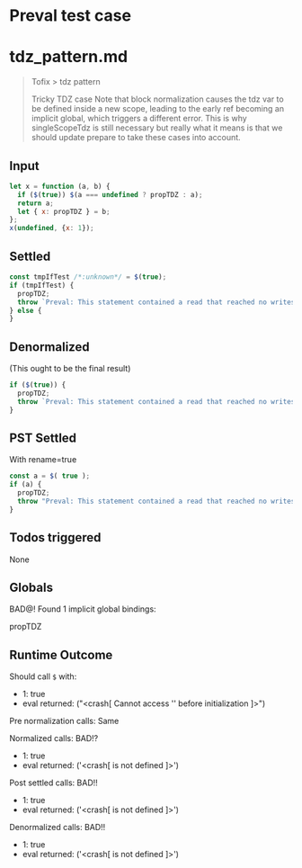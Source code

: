 # Preval test case

# tdz_pattern.md

> Tofix > tdz pattern
>
> Tricky TDZ case
> Note that block normalization causes the tdz var to be defined inside a
> new scope, leading to the early ref becoming an implicit global, which 
> triggers a different error.
> This is why singleScopeTdz is still necessary but really what it means
> is that we should update prepare to take these cases into account.

## Input

`````js filename=intro
let x = function (a, b) {
  if ($(true)) $(a === undefined ? propTDZ : a);
  return a;
  let { x: propTDZ } = b;
};
x(undefined, {x: 1});
`````


## Settled


`````js filename=intro
const tmpIfTest /*:unknown*/ = $(true);
if (tmpIfTest) {
  propTDZ;
  throw `Preval: This statement contained a read that reached no writes: \$(propTDZ);`;
} else {
}
`````


## Denormalized
(This ought to be the final result)

`````js filename=intro
if ($(true)) {
  propTDZ;
  throw `Preval: This statement contained a read that reached no writes: \$(propTDZ);`;
}
`````


## PST Settled
With rename=true

`````js filename=intro
const a = $( true );
if (a) {
  propTDZ;
  throw "Preval: This statement contained a read that reached no writes: $(propTDZ);";
}
`````


## Todos triggered


None


## Globals


BAD@! Found 1 implicit global bindings:

propTDZ


## Runtime Outcome


Should call `$` with:
 - 1: true
 - eval returned: ("<crash[ Cannot access '<ref>' before initialization ]>")

Pre normalization calls: Same

Normalized calls: BAD!?
 - 1: true
 - eval returned: ('<crash[ <ref> is not defined ]>')

Post settled calls: BAD!!
 - 1: true
 - eval returned: ('<crash[ <ref> is not defined ]>')

Denormalized calls: BAD!!
 - 1: true
 - eval returned: ('<crash[ <ref> is not defined ]>')
